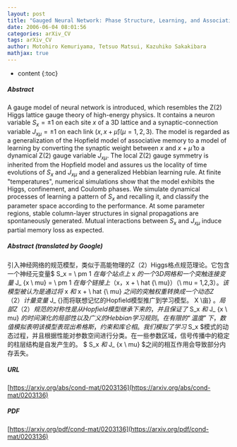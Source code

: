 ```yaml
---
layout: post
title: "Gauged Neural Network: Phase Structure, Learning, and Associative Memory"
date: 2006-06-04 08:01:56
categories: arXiv_CV
tags: arXiv_CV
author: Motohiro Kemuriyama, Tetsuo Matsui, Kazuhiko Sakakibara
mathjax: true
---
```


* content
{:toc}

##### Abstract
A gauge model of neural network is introduced, which resembles the Z(2) Higgs lattice gauge theory of high-energy physics. It contains a neuron variable $S_x = \pm 1$ on each site $x$ of a 3D lattice and a synaptic-connection variable $J_{x\mu} = \pm 1$ on each link $(x,x+\hat{\mu}) (\mu=1,2,3)$. The model is regarded as a generalization of the Hopfield model of associative memory to a model of learning by converting the synaptic weight between $x$ and $x+\hat{\mu}$ to a dynamical Z(2) gauge variable $J_{x\mu}$. The local Z(2) gauge symmetry is inherited from the Hopfield model and assures us the locality of time evolutions of $S_x$ and $J_{x\mu}$ and a generalized Hebbian learning rule. At finite "temperatures", numerical simulations show that the model exhibits the Higgs, confinement, and Coulomb phases. We simulate dynamical processes of learning a pattern of $S_x$ and recalling it, and classify the parameter space according to the performance. At some parameter regions, stable column-layer structures in signal propagations are spontaneously generated. Mutual interactions between $S_x$ and $J_{x\mu}$ induce partial memory loss as expected.

##### Abstract (translated by Google)
引入神经网络的规范模型，类似于高能物理的Z（2）Higgs格点规范理论。它包含一个神经元变量$ S_x = \ pm 1 $在每个站点上$ x $的一个3D网格和一个突触连接变量$ J_ {x \ mu} = \ pm 1 $在每个链接上$（x，x + \ hat {\ mu}）（\ mu = 1,2,3）$。该模型被认为是通过将$ x $和$ x + \ hat {\ mu} $之间的突触权重转换成一个动态Z（2）计量变量$ J_ {}而将联想记忆的Hopfield模型推广到学习模型。 X \亩} $。局部Z（2）规范的对称性是从Hopfield模型继承下来的，并且保证了$ S_x $和$ J_ {x \ mu} $的时间演化的局部性以及广义的Hebbian学习规则。在有限的“温度”下，数值模拟表明该模型表现出希格斯，约束和库仑相。我们模拟了学习$ S_x $模式的动态过程，并且根据性能对参数空间进行分类。在一些参数区域，信号传播中的稳定的柱层结构是自发产生的。 $ S_x $和$ J_ {x \ mu} $之间的相互作用会导致部分内存丢失。

##### URL
[https://arxiv.org/abs/cond-mat/0203136](https://arxiv.org/abs/cond-mat/0203136)

##### PDF
[https://arxiv.org/pdf/cond-mat/0203136](https://arxiv.org/pdf/cond-mat/0203136)

